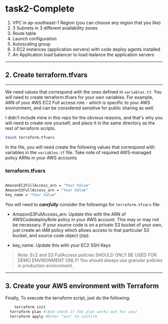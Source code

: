 # task2-Complete

1. VPC in ap-southeast-1 Region (you can choose any region that you like)
2. 3 Subnets in 3 different availability zones
3. Route table
4. Launch configuration
5. Autoscaling group
6. 3 EC2 instances (application servers) with code deploy agents installed
7. An Application load balancer to load-balance the application servers




---
## 2. Create terraform.tfvars
---

We need values that correspond with the ones defined in ```variables.tf```. You will need to create terraform.tfvars for your own variables. For example, ARN of your AWS EC2 Full access role - which is specific to your AWS environment, and can be considered sensitive for public sharing as well. 

I didn't include mine in this repo for the obvious reasons, and that's why you will need to create one yourself, and place it in the same directory as the rest of terraform scripts. 

``` bash
touch terraform.tfvars

```

In the file, you will need create the following values that correspond with variables in the ```variables.tf``` file. Take note of required AWS-managed policy ARNs in your AWS accounts



### terraform.tfvars

``` bash

AmazonEC2FullAccess_arn = "Your Value" 
AmazonS3FullAccess_arn = "Your Value"
key_name = "Your Value"


```

You will need to ***carefully*** consider the followings for ```terraform.tfvars``` file:


* AmazonS3FullAccess_arn: Update this with the ARN of AWSCodedeployRole policy in your AWS account. This may or may not be necessary. If your source code is on a private S3 bucket of your own, just create an IAM policy which allows access to that particular S3 bucket, and source code object (zip). 

* key_name: Update this with your EC2 SSH Keys


> Note: Ec2 and S3 FullAccess policies SHOULD ONLY BE USED FOR DEMO ENVIRONMENT ONLY! You should always use granular policies in production environment. 

---
## 3. Create your AWS environment with Terraform

Finally, To execute the terraform script, just do the following:

```bash
	terraform init 
  terraform plan #(And check if the plan works out for you) 
  terraform apply #Enter "yes" to confirm
